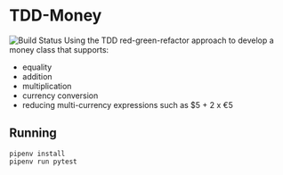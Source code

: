 # TDD-Money
![Build Status](https://travis-ci.com/memsb/TDD-Money.svg?branch=main)
Using the TDD red-green-refactor approach to develop a money class that supports:
* equality
* addition
* multiplication
* currency conversion 
* reducing multi-currency expressions such as $5 + 2 x €5

## Running
```
pipenv install
pipenv run pytest
```
